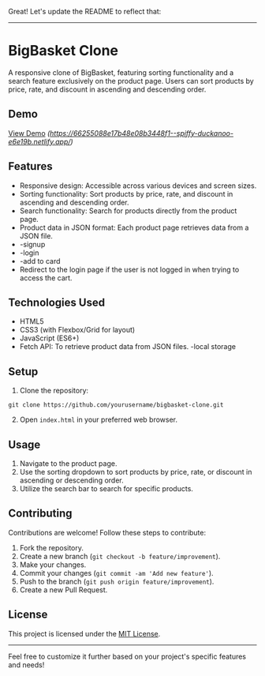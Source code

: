 Great! Let's update the README to reflect that:

---

# BigBasket Clone

A responsive clone of BigBasket, featuring sorting functionality and a search feature exclusively on the product page. Users can sort products by price, rate, and discount in ascending and descending order.




## Demo

[View Demo](#) _*(https://66255088e17b48e08b3448f1--spiffy-duckanoo-e6e19b.netlify.app/)*_

## Features

- Responsive design: Accessible across various devices and screen sizes.
- Sorting functionality: Sort products by price, rate, and discount in ascending and descending order.
- Search functionality: Search for products directly from the product page.
- Product data in JSON format: Each product page retrieves data from a JSON file.
- -signup
- -login
- -add to card
-  Redirect to the login page if the user is not logged in when trying to access the cart.

## Technologies Used

- HTML5
- CSS3 (with Flexbox/Grid for layout)
- JavaScript (ES6+)
- Fetch API: To retrieve product data from JSON files.
-local storage

## Setup

1. Clone the repository:

```
git clone https://github.com/yourusername/bigbasket-clone.git
```

2. Open `index.html` in your preferred web browser.

## Usage

1. Navigate to the product page.
2. Use the sorting dropdown to sort products by price, rate, or discount in ascending or descending order.
3. Utilize the search bar to search for specific products.

## Contributing

Contributions are welcome! Follow these steps to contribute:

1. Fork the repository.
2. Create a new branch (`git checkout -b feature/improvement`).
3. Make your changes.
4. Commit your changes (`git commit -am 'Add new feature'`).
5. Push to the branch (`git push origin feature/improvement`).
6. Create a new Pull Request.

## License

This project is licensed under the [MIT License](LICENSE).

---

Feel free to customize it further based on your project's specific features and needs!
